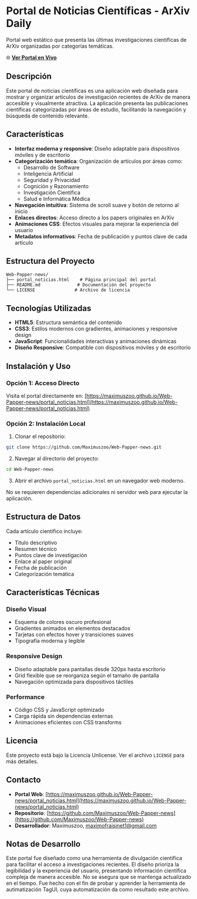 # Portal de Noticias Científicas - ArXiv Daily

Portal web estático que presenta las últimas investigaciones científicas de ArXiv organizadas por categorías temáticas.

🌐 **[Ver Portal en Vivo](https://maximuszoo.github.io/Web-Papper-news/portal_noticias.html)**

## Descripción

Este portal de noticias científicas es una aplicación web diseñada para mostrar y organizar artículos de investigación recientes de ArXiv de manera accesible y visualmente atractiva. La aplicación presenta las publicaciones científicas categorizadas por áreas de estudio, facilitando la navegación y búsqueda de contenido relevante.

## Características

- **Interfaz moderna y responsive**: Diseño adaptable para dispositivos móviles y de escritorio
- **Categorización temática**: Organización de artículos por áreas como:
  - Desarrollo de Software
  - Inteligencia Artificial
  - Seguridad y Privacidad
  - Cognición y Razonamiento
  - Investigación Científica
  - Salud e Informática Médica
- **Navegación intuitiva**: Sistema de scroll suave y botón de retorno al inicio
- **Enlaces directos**: Acceso directo a los papers originales en ArXiv
- **Animaciones CSS**: Efectos visuales para mejorar la experiencia del usuario
- **Metadatos informativos**: Fecha de publicación y puntos clave de cada artículo

## Estructura del Proyecto

```
Web-Papper-news/
├── portal_noticias.html    # Página principal del portal
├── README.md              # Documentación del proyecto
└── LICENSE               # Archivo de licencia
```

## Tecnologías Utilizadas

- **HTML5**: Estructura semántica del contenido
- **CSS3**: Estilos modernos con gradientes, animaciones y responsive design
- **JavaScript**: Funcionalidades interactivas y animaciones dinámicas
- **Diseño Responsive**: Compatible con dispositivos móviles y de escritorio

## Instalación y Uso

### Opción 1: Acceso Directo
Visita el portal directamente en: [https://maximuszoo.github.io/Web-Papper-news/portal_noticias.html](https://maximuszoo.github.io/Web-Papper-news/portal_noticias.html)

### Opción 2: Instalación Local
1. Clonar el repositorio:
```bash
git clone https://github.com/Maximuszoo/Web-Papper-news.git
```

2. Navegar al directorio del proyecto:
```bash
cd Web-Papper-news
```

3. Abrir el archivo `portal_noticias.html` en un navegador web moderno.

No se requieren dependencias adicionales ni servidor web para ejecutar la aplicación.

## Estructura de Datos

Cada artículo científico incluye:

- Título descriptivo
- Resumen técnico
- Puntos clave de investigación
- Enlace al paper original
- Fecha de publicación
- Categorización temática

## Características Técnicas

### Diseño Visual
- Esquema de colores oscuro profesional
- Gradientes animados en elementos destacados
- Tarjetas con efectos hover y transiciones suaves
- Tipografía moderna y legible

### Responsive Design
- Diseño adaptable para pantallas desde 320px hasta escritorio
- Grid flexible que se reorganiza según el tamaño de pantalla
- Navegación optimizada para dispositivos táctiles

### Performance
- Código CSS y JavaScript optimizado
- Carga rápida sin dependencias externas
- Animaciones eficientes con CSS transforms

## Licencia

Este proyecto está bajo la Licencia Unlicense. Ver el archivo `LICENSE` para más detalles.

## Contacto

- **Portal Web**: [https://maximuszoo.github.io/Web-Papper-news/portal_noticias.html](https://maximuszoo.github.io/Web-Papper-news/portal_noticias.html)
- **Repositorio**: [https://github.com/Maximuszoo/Web-Papper-news](https://github.com/Maximuszoo/Web-Papper-news)
- **Desarrollador**: Maximuszoo, maximofraisinet1@gmail.com

## Notas de Desarrollo

Este portal fue diseñado como una herramienta de divulgación científica para facilitar el acceso a investigaciones recientes. El diseño prioriza la legibilidad y la experiencia del usuario, presentando información científica compleja de manera accesible.
No se asegura que se mantenga actualizado en el tiempo. Fue hecho con el fin de probar y aprender la herramienta de autimatización TagUI, cuya automatización da como resultado este archivo.

